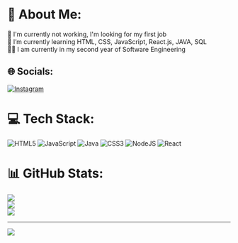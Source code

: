 # 💫 About Me:
🔭 I'm currently not working, I'm looking for my first job<br>🌱 I’m currently learning HTML, CSS, JavaScript, React.js, JAVA, SQL<br>👨‍🎓 I am currently in my second year of Software Engineering


## 🌐 Socials:
[![Instagram](https://img.shields.io/badge/Instagram-%23E4405F.svg?logo=Instagram&logoColor=white)](https://instagram.com/https://www.instagram.com/igorribeiroguimaraes/) 

# 💻 Tech Stack:
![HTML5](https://img.shields.io/badge/html5-%23E34F26.svg?style=for-the-badge&logo=html5&logoColor=white) ![JavaScript](https://img.shields.io/badge/javascript-%23323330.svg?style=for-the-badge&logo=javascript&logoColor=%23F7DF1E) ![Java](https://img.shields.io/badge/java-%23ED8B00.svg?style=for-the-badge&logo=java&logoColor=white) ![CSS3](https://img.shields.io/badge/css3-%231572B6.svg?style=for-the-badge&logo=css3&logoColor=white) ![NodeJS](https://img.shields.io/badge/node.js-6DA55F?style=for-the-badge&logo=node.js&logoColor=white) ![React](https://img.shields.io/badge/react-%2320232a.svg?style=for-the-badge&logo=react&logoColor=%2361DAFB)
# 📊 GitHub Stats:
![](https://github-readme-stats.vercel.app/api?username=IgorRibeiroGuimaraes&theme=tokyonight&hide_border=false&include_all_commits=true&count_private=true)<br/>
![](https://github-readme-streak-stats.herokuapp.com/?user=IgorRibeiroGuimaraes&theme=tokyonight&hide_border=false)<br/>
![](https://github-readme-stats.vercel.app/api/top-langs/?username=IgorRibeiroGuimaraes&theme=tokyonight&hide_border=false&include_all_commits=true&count_private=true&layout=compact)

---
[![](https://visitcount.itsvg.in/api?id=IgorRibeiroGuimaraes&icon=0&color=0)](https://visitcount.itsvg.in)

<!-- Proudly created with GPRM ( https://gprm.itsvg.in ) -->
